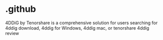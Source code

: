 # .github
4DDiG by Tenorshare is a comprehensive solution for users searching for 4ddig download, 4ddig for Windows, 4ddig mac, or tenorshare 4ddig review
